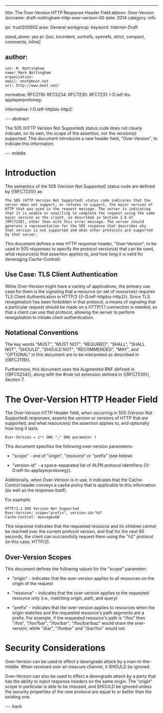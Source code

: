 ---
title: The Over-Version HTTP Response Header Field
abbrev: Over-Version
docname: draft-nottingham-http-over-version-00
date: 2014
category: info

ipr: trust200902
area: General
workgroup: 
keyword: Internet-Draft

stand_alone: yes
pi: [toc, tocindent, sortrefs, symrefs, strict, compact, comments, inline]

author:
 -
    ins: M. Nottingham
    name: Mark Nottingham
    organization: 
    email: mnot@mnot.net
    uri: http://www.mnot.net/

normative:
  RFC2119:
  RFC5234:
  RFC7230:
  RFC7231:
  I-D.ietf-tls-applayerprotoneg:

informative:
  I-D.ietf-httpbis-http2:


--- abstract

The 505 (HTTP Version Not Supported) status code does not clearly indicate, on its own, the scope
of the assertion, nor the version(s) supported. This document introduces a new header field,
"Over-Version", to indicate this information.

--- middle

# Introduction

The semantics of the 505 (Version Not Supported) status code are defined by {{RFC7231}} as:

    The 505 (HTTP Version Not Supported) status code indicates that the 
    server does not support, or refuses to support, the major version of 
    HTTP that was used in the request message. The server is indicating 
    that it is unable or unwilling to complete the request using the same 
    major version as the client, as described in Section 2.6 of 
    [RFC7230], other than with this error message. The server should 
    generate a representation for the 505 response that describes why 
    that version is not supported and what other protocols are supported 
    by that server.

This document defines a new HTTP response header, "Over-Version", to be used in 505 responses
to specify the protocol version(s) that can be used, what resource(s) that assertion applies to, and how long it is valid for (leveraging Cache-Control).

## Use Case: TLS Client Authentication

While Over-Version might have a variety of applications, the primary use case for them is the
signaling that a resource (or set of resources) requires TLS Client Authentication in HTTP/2
{{I-D.ietf-httpbis-http2}}. Since TLS renegotiation has been forbidden in that protocol, a means of
signaling that a particular request should be made on a HTTP/1.1 connection is needed, so that a
client can use that protocol, allowing the server to perform renegotiation to initiate client
authentication.

## Notational Conventions

The key words "MUST", "MUST NOT", "REQUIRED", "SHALL", "SHALL NOT", "SHOULD", "SHOULD NOT",
"RECOMMENDED", "MAY", and "OPTIONAL" in this document are to be interpreted as described in
{{RFC2119}}.

Furthermore, this document uses the Augmented BNF defined in {{RFC5234}}, along with the #rule
list extension defined in {{RFC7230}}, Section 7.

# The Over-Version HTTP Header Field

The Over-Version HTTP Header field, when occurring in 505 (Version Not Supported) responses,
asserts the version or versions of HTTP that are supported, and what resource(s) the assertion
applies to, and optionally how long it lasts.

    Over-Version = 1*( OWS ";" OWS parameter )

This document specifies the following over-version parameters:

* "scope" - one of "origin", "resource" or "prefix" (see below)

* "version-id" - a space-separated list of ALPN protocol identifiers {{I-D.ietf-tls-applayerprotoneg}}.

Additionally, when Over-Version is in use, it indicates that the Cache-Control header conveys a
cache policy that is applicable to this information (as well as the response itself).
    
For example:

    HTTP/1.1 505 Version Not Supported
    Over-Version: scope="prefix", version-id="h2"
    Cache-Control: max=age=60
    
This response indicates that the requested resource and its children cannot be reached over the
current protocol version, and that for the next 60 seconds, the client can successfully request
them using the "h2" protocol (in this case, HTTP/2).


## Over-Version Scopes

This document defines the following values for the "scope" parameter;

* "origin" - indicates that the over-version applies to all resources on the origin of the request

* "resource" - indicates that the over-version applies to the requested resource only (i.e., matching origin, path, and query)

* "prefix" - indicates that the over-version applies to resources when the origin matches and the requested resource's path segments are a prefix. For example, if the requested resource's path is "/foo" then "/foo", "/foo?bar", "/foo/bar", "/foo/bar/baz" would share the over-version, while "/bar",  "/foobar" and "/bar/foo" would not.

# Security Considerations

Over-Version can be used to effect a downgrade attack by a man-in-the-middle. When received over an insecure channel, it SHOULD be ignored.

Over-Version can also be used to effect a downgrade attack by a party that has the ability to inject response headers on the same origin. The "origin" scope in particular is able to be misused, and SHOULD be ignored unless the security properties of the new protocol are equal to or better than the existing one.


--- back
